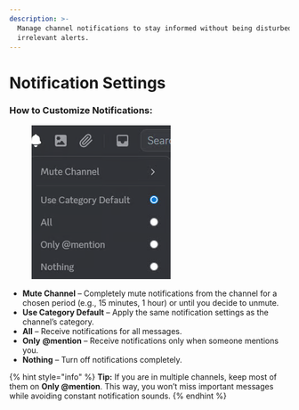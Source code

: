 ```yaml
---
description: >-
  Manage channel notifications to stay informed without being disturbed by
  irrelevant alerts.
---
```


# Notification Settings

### **How to Customize Notifications:**

<figure><img src="../../../../../../.gitbook/assets/image (32).png" alt=""><figcaption></figcaption></figure>

* **Mute Channel** – Completely mute notifications from the channel for a chosen period (e.g., 15 minutes, 1 hour) or until you decide to unmute.
* **Use Category Default** – Apply the same notification settings as the channel’s category.
* **All** – Receive notifications for all messages.
* **Only** **@mention** – Receive notifications only when someone mentions you.
* **Nothing** – Turn off notifications completely.

{% hint style="info" %}
**Tip:** If you are in multiple channels, keep most of them on **Only @mention**. This way, you won’t miss important messages while avoiding constant notification sounds.
{% endhint %}
